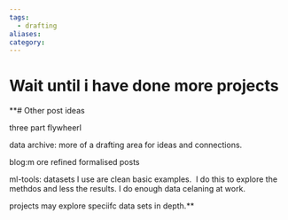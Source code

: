 ```yaml
---
tags:
  - drafting
aliases: 
category:
---
```

# Wait until i have done more projects

**# Other post ideas

three part flywheerl

data archive: more of a drafting area for ideas and connections.

blog:m ore refined formalised posts

ml-tools: datasets I use are clean basic examples.  I do this to explore the methdos and less the results. I do enough data celaning at work. 

projects may explore speciifc data sets in depth.**